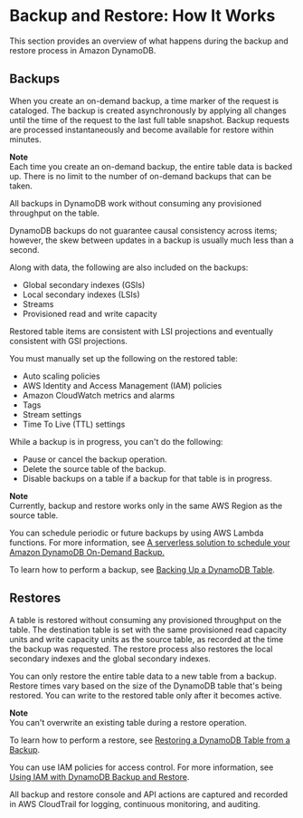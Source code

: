 # Backup and Restore: How It Works<a name="backuprestore_HowItWorks"></a>

This section provides an overview of what happens during the backup and restore process in Amazon DynamoDB\.

## Backups<a name="backuprestore_HowItWorks-backup"></a>

 When you create an on\-demand backup, a time marker of the request is cataloged\. The backup is created asynchronously by applying all changes until the time of the request to the last full table snapshot\. Backup requests are processed instantaneously and become available for restore within minutes\. 

**Note**  
 Each time you create an on\-demand backup, the entire table data is backed up\. There is no limit to the number of on\-demand backups that can be taken\.

All backups in DynamoDB work without consuming any provisioned throughput on the table\. 

DynamoDB backups do not guarantee causal consistency across items; however, the skew between updates in a backup is usually much less than a second\.

 Along with data, the following are also included on the backups: 
+ Global secondary indexes \(GSIs\)
+ Local secondary indexes \(LSIs\)
+ Streams
+ Provisioned read and write capacity

Restored table items are consistent with LSI projections and eventually consistent with GSI projections\. 

You must manually set up the following on the restored table:
+ Auto scaling policies
+ AWS Identity and Access Management \(IAM\) policies
+ Amazon CloudWatch metrics and alarms
+ Tags
+ Stream settings
+ Time To Live \(TTL\) settings

While a backup is in progress, you can't do the following:
+ Pause or cancel the backup operation\.
+ Delete the source table of the backup\.
+ Disable backups on a table if a backup for that table is in progress\.

**Note**  
 Currently, backup and restore works only in the same AWS Region as the source table\. 

 You can schedule periodic or future backups by using AWS Lambda functions\. For more information, see [A serverless solution to schedule your Amazon DynamoDB On\-Demand Backup\.](https://aws.amazon.com/blogs/database/a-serverless-solution-to-schedule-your-amazon-dynamodb-on-demand-backup/) 

To learn how to perform a backup, see [Backing Up a DynamoDB Table](Backup.Tutorial.md)\.

## Restores<a name="backuprestore_HowItWorks-restore"></a>

A table is restored without consuming any provisioned throughput on the table\. The destination table is set with the same provisioned read capacity units and write capacity units as the source table, as recorded at the time the backup was requested\. The restore process also restores the local secondary indexes and the global secondary indexes\. 

 You can only restore the entire table data to a new table from a backup\. Restore times vary based on the size of the DynamoDB table that's being restored\. You can write to the restored table only after it becomes active\. 

**Note**  
 You can't overwrite an existing table during a restore operation\. 

To learn how to perform a restore, see [Restoring a DynamoDB Table from a Backup](Restore.Tutorial.md)\. 

 You can use IAM policies for access control\. For more information, see [Using IAM with DynamoDB Backup and Restore](backuprestore_IAM.md)\. 

 All backup and restore console and API actions are captured and recorded in AWS CloudTrail for logging, continuous monitoring, and auditing\. 